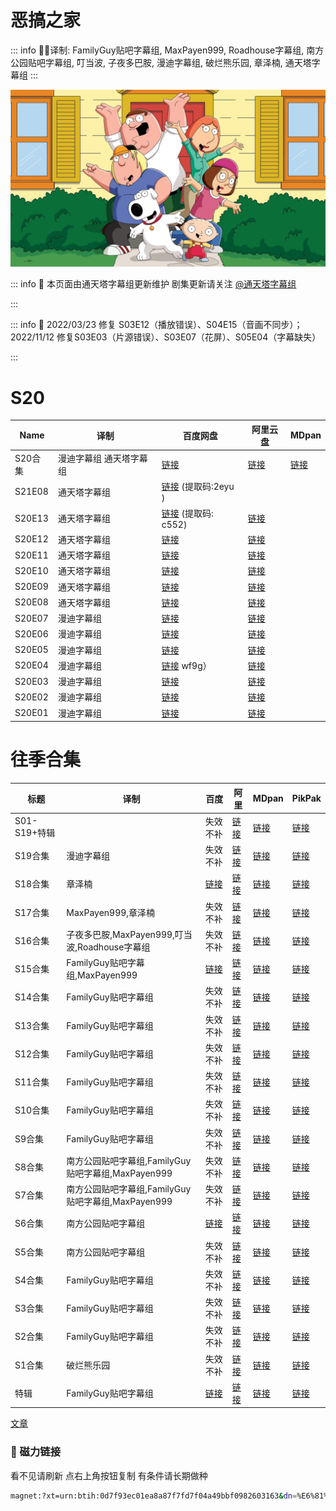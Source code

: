 # 恶搞之家

::: info
✍🏻译制: FamilyGuy贴吧字幕组, MaxPayen999, Roadhouse字幕组, 南方公园贴吧字幕组, 叮当波, 子夜多巴胺, 漫迪字幕组, 破烂熊乐园, 章泽楠, 通天塔字幕组
:::

![keyart_s17_v2.jpg](keyart_s17_v2.jpg)

::: info
🍺 本页面由通天塔字幕组更新维护 剧集更新请关注 [@通天塔字幕组](https://weibo.com/u/7077646357)

:::

::: info
📝 2022/03/23 修复 S03E12（播放错误）、S04E15（音画不同步）；2022/11/12 修复S03E03（片源错误）、S03E07（花屏）、S05E04（字幕缺失）

:::

# S20

| Name | 译制 | 百度网盘 | 阿里云盘 | MDpan |
| --- | --- | --- | --- | --- |
| S20合集 | 漫迪字幕组 通天塔字幕组 |[链接](https://pan.baidu.com/s/1iTZ20od7WmH9swdMOS5FnA?pwd=56ef) |[链接](https://www.aliyundrive.com/s/PZRMKH72mVi) |[链接](https://pan.mdsub.top/zh-CN/%E6%81%B6%E6%90%9E%E4%B9%8B%E5%AE%B6/) |
| S21E08 | 通天塔字幕组 |[链接](https://pan.baidu.com/s/1SH43pBZpxbDikRLtTdELqA?pwd=2eyu)  (提取码:2eyu ) |  |  |
| S20E13 | 通天塔字幕组 |[链接](https://pan.baidu.com/s/1Cv5Q__uByFY8kOjBKu_QpQ?pwd=c552)  (提取码: c552) |[链接](https://www.aliyundrive.com/s/39sGCCaA7K8) |  |
| S20E12 | 通天塔字幕组 |[链接](https://pan.baidu.com/s/1MnxsQb25Dj8iOdiDVokzpQ?pwd=9xue?pwd=9xue) |[链接](https://www.aliyundrive.com/s/bUPtCFotDR2) |  |
| S20E11 | 通天塔字幕组 |[链接](https://pan.baidu.com/s/1Ku9R10frjoDM3tFk8qBScw?pwd=wypg) |[链接](https://www.aliyundrive.com/s/NkzWy4oTHGE) |  |
| S20E10 | 通天塔字幕组 |[链接](https://pan.baidu.com/s/1URytfW6MmxbWDxx-EglQ3Q?pwd=rw6Y) |[链接](https://www.aliyundrive.com/s/MbmQCgguMXf) |  |
| S20E09 | 通天塔字幕组 |[链接](https://pan.baidu.com/s/1B0VYdP_2sEEBEjBDrXkrlA?pwd=48gw) |[链接](https://www.aliyundrive.com/s/qhqTqZtSH6X) |  |
| S20E08 | 通天塔字幕组 |[链接](https://pan.baidu.com/s/1BL9lLMe6zXFzOr0FpnPH1Q?pwd=sub7) |[链接](https://www.aliyundrive.com/s/YxMh5B7kFBN) |  |
| S20E07 | 漫迪字幕组 |[链接](https://pan.baidu.com/s/1CqzrtGzRi0hhk4XjLv6GZQ?pwd=6rbm) |[链接](https://www.aliyundrive.com/s/GbUmVm7qZnb) |  |
| S20E06 | 漫迪字幕组 |[链接](https://pan.baidu.com/s/1N4FalJ3OSr7rDuWQRsL8-g?pwd=8m7u) |[链接](https://www.aliyundrive.com/s/9yoJJZwuQVo) |  |
| S20E05 | 漫迪字幕组 |[链接](https://pan.baidu.com/s/178KH5LuU7ceEQTUG0KWNbA?pwd=haa2) |[链接](https://www.aliyundrive.com/s/pRt3byRdwyu) |  |
| S20E04 | 漫迪字幕组 |[链接](https://pan.baidu.com/s/1xNOZNsHdWrHRME7sOqZBJQ（提取码:) wf9g） |[链接](https://www.aliyundrive.com/s/rbHD85mxeAg) |  |
| S20E03 | 漫迪字幕组 |[链接](https://pan.baidu.com/s/11ycKQWur9fTLwKcNoxLdIQ?pwd=xrdx) |[链接](https://www.aliyundrive.com/s/cnWhLNt3pRP) |  |
| S20E02 | 漫迪字幕组 |[链接](https://pan.baidu.com/s/1mDKR8yFqdExGyKDv-1TgPg?pwd=sziy) |[链接](https://www.aliyundrive.com/s/C86HzpNCBMh) |  |
| S20E01 | 漫迪字幕组 |[链接](https://pan.baidu.com/s/1O6pOQSnplOUAymAHAYqnPA?pwd=7vhm) |[链接](https://www.aliyundrive.com/s/PzBAH9cHYoP) |  |

# 往季合集

| 标题 | 译制 | 百度 | 阿里 | MDpan | PikPak |
| --- | --- | --- | --- | --- | --- |
| S01-S19+特辑 |  | 失效不补 |[链接](https://www.aliyundrive.com/s/ReSU9GHvxxA) |[链接](https://pan.mdsub.top/zh-CN/%E6%81%B6%E6%90%9E%E4%B9%8B%E5%AE%B6/) |[链接](https://mypikpak.com/s/VNmWR3dWPp2tU0AMeCpmubk1o1) |
| S19合集 | 漫迪字幕组 | 失效不补 |[链接](https://www.aliyundrive.com/s/r5PxnWXvTV7) |[链接](https://pan.mdsub.top/zh-CN/%E6%81%B6%E6%90%9E%E4%B9%8B%E5%AE%B6/) |[链接](https://mypikpak.com/s/VNmWR3dWPp2tU0AMeCpmubk1o1) |
| S18合集 | 章泽楠 |[链接](https://pan.baidu.com/s/1JyRQXvdaKnF49iaoWWYGYA?pwd=8cbf) |[链接](https://www.aliyundrive.com/s/gBLdxp5cvBw) |[链接](https://pan.mdsub.top/zh-CN/%E6%81%B6%E6%90%9E%E4%B9%8B%E5%AE%B6/) |[链接](https://mypikpak.com/s/VNmWR3dWPp2tU0AMeCpmubk1o1) |
| S17合集 | MaxPayen999,章泽楠 | 失效不补 |[链接](https://www.aliyundrive.com/s/SuFLNBZ5qK6) |[链接](https://pan.mdsub.top/zh-CN/%E6%81%B6%E6%90%9E%E4%B9%8B%E5%AE%B6/) |[链接](https://mypikpak.com/s/VNmWR3dWPp2tU0AMeCpmubk1o1) |
| S16合集 | 子夜多巴胺,MaxPayen999,叮当波,Roadhouse字幕组 | 失效不补 |[链接](https://www.aliyundrive.com/s/U2yySd6JXMw) |[链接](https://pan.mdsub.top/zh-CN/%E6%81%B6%E6%90%9E%E4%B9%8B%E5%AE%B6/) |[链接](https://mypikpak.com/s/VNmWR3dWPp2tU0AMeCpmubk1o1) |
| S15合集 | FamilyGuy贴吧字幕组,MaxPayen999 |[链接](https://pan.baidu.com/s/1SOjk54i5GE5UscpbZdyh1A?pwd=dska) |[链接](https://www.aliyundrive.com/s/S6gahDPaccb) |[链接](https://pan.mdsub.top/zh-CN/%E6%81%B6%E6%90%9E%E4%B9%8B%E5%AE%B6/) |[链接](https://mypikpak.com/s/VNmWR3dWPp2tU0AMeCpmubk1o1) |
| S14合集 | FamilyGuy贴吧字幕组 | 失效不补 |[链接](https://www.aliyundrive.com/s/4QoAyQJ6VLF) |[链接](https://pan.mdsub.top/zh-CN/%E6%81%B6%E6%90%9E%E4%B9%8B%E5%AE%B6/) |[链接](https://mypikpak.com/s/VNmWR3dWPp2tU0AMeCpmubk1o1) |
| S13合集 | FamilyGuy贴吧字幕组 | 失效不补 |[链接](https://www.aliyundrive.com/s/tS1yk7GZzbw) |[链接](https://pan.mdsub.top/zh-CN/%E6%81%B6%E6%90%9E%E4%B9%8B%E5%AE%B6/) |[链接](https://mypikpak.com/s/VNmWR3dWPp2tU0AMeCpmubk1o1) |
| S12合集 | FamilyGuy贴吧字幕组 | 失效不补 |[链接](https://www.aliyundrive.com/s/XmnQtppe94K) |[链接](https://pan.mdsub.top/zh-CN/%E6%81%B6%E6%90%9E%E4%B9%8B%E5%AE%B6/) |[链接](https://mypikpak.com/s/VNmWR3dWPp2tU0AMeCpmubk1o1) |
| S11合集 | FamilyGuy贴吧字幕组 | 失效不补 |[链接](https://www.aliyundrive.com/s/dDa13mG5JfK) |[链接](https://pan.mdsub.top/zh-CN/%E6%81%B6%E6%90%9E%E4%B9%8B%E5%AE%B6/) |[链接](https://mypikpak.com/s/VNmWR3dWPp2tU0AMeCpmubk1o1) |
| S10合集 | FamilyGuy贴吧字幕组 | 失效不补 |[链接](https://www.aliyundrive.com/s/dAN8mfunq9x) |[链接](https://pan.mdsub.top/zh-CN/%E6%81%B6%E6%90%9E%E4%B9%8B%E5%AE%B6/) |[链接](https://mypikpak.com/s/VNmWR3dWPp2tU0AMeCpmubk1o1) |
| S9合集 | FamilyGuy贴吧字幕组 | 失效不补 |[链接](https://www.aliyundrive.com/s/ekzF7TQP2HW) |[链接](https://pan.mdsub.top/zh-CN/%E6%81%B6%E6%90%9E%E4%B9%8B%E5%AE%B6/) |[链接](https://mypikpak.com/s/VNmWR3dWPp2tU0AMeCpmubk1o1) |
| S8合集 | 南方公园贴吧字幕组,FamilyGuy贴吧字幕组,MaxPayen999 | 失效不补 |[链接](https://www.aliyundrive.com/s/XfbZKdBDGyG) |[链接](https://pan.mdsub.top/zh-CN/%E6%81%B6%E6%90%9E%E4%B9%8B%E5%AE%B6/) |[链接](https://mypikpak.com/s/VNmWR3dWPp2tU0AMeCpmubk1o1) |
| S7合集 | 南方公园贴吧字幕组,FamilyGuy贴吧字幕组,MaxPayen999 | 失效不补 |[链接](https://www.aliyundrive.com/s/ZU4n5Tg4pZc) |[链接](https://pan.mdsub.top/zh-CN/%E6%81%B6%E6%90%9E%E4%B9%8B%E5%AE%B6/) |[链接](https://mypikpak.com/s/VNmWR3dWPp2tU0AMeCpmubk1o1) |
| S6合集 | 南方公园贴吧字幕组 |[链接](https://pan.baidu.com/s/1sGrRi2rvuNv35EIdOMG4bw?pwd=7cpa) |[链接](https://www.aliyundrive.com/s/8xHwX594aQi) |[链接](https://pan.mdsub.top/zh-CN/%E6%81%B6%E6%90%9E%E4%B9%8B%E5%AE%B6/) |[链接](https://mypikpak.com/s/VNmWR3dWPp2tU0AMeCpmubk1o1) |
| S5合集 | 南方公园贴吧字幕组 | 失效不补 |[链接](https://www.aliyundrive.com/s/inqprUz8ySr) |[链接](https://pan.mdsub.top/zh-CN/%E6%81%B6%E6%90%9E%E4%B9%8B%E5%AE%B6/) |[链接](https://mypikpak.com/s/VNmWR3dWPp2tU0AMeCpmubk1o1) |
| S4合集 | FamilyGuy贴吧字幕组 | 失效不补 |[链接](https://www.aliyundrive.com/s/TcATHzkJUfk) |[链接](https://pan.mdsub.top/zh-CN/%E6%81%B6%E6%90%9E%E4%B9%8B%E5%AE%B6/) |[链接](https://mypikpak.com/s/VNmWR3dWPp2tU0AMeCpmubk1o1) |
| S3合集 | FamilyGuy贴吧字幕组 | 失效不补 |[链接](https://www.aliyundrive.com/s/xhqZXtaGFug) |[链接](https://pan.mdsub.top/zh-CN/%E6%81%B6%E6%90%9E%E4%B9%8B%E5%AE%B6/) |[链接](https://mypikpak.com/s/VNmWR3dWPp2tU0AMeCpmubk1o1) |
| S2合集 | FamilyGuy贴吧字幕组 | 失效不补 |[链接](https://www.aliyundrive.com/s/zsLiyoEqbZU) |[链接](https://pan.mdsub.top/zh-CN/%E6%81%B6%E6%90%9E%E4%B9%8B%E5%AE%B6/) |[链接](https://mypikpak.com/s/VNmWR3dWPp2tU0AMeCpmubk1o1) |
| S1合集 | 破烂熊乐园 | 失效不补 |[链接](https://www.aliyundrive.com/s/hsdreUCJEDB) |[链接](https://pan.mdsub.top/zh-CN/%E6%81%B6%E6%90%9E%E4%B9%8B%E5%AE%B6/) |[链接](https://mypikpak.com/s/VNmWR3dWPp2tU0AMeCpmubk1o1) |
| 特辑 | FamilyGuy贴吧字幕组 |[链接](https://pan.baidu.com/s/1xlW9IZ7yQDVogkwiEtXMpw?pwd=npyu) |[链接](https://www.aliyundrive.com/s/96r4HgdqYkR) |[链接](https://pan.mdsub.top/zh-CN/%E6%81%B6%E6%90%9E%E4%B9%8B%E5%AE%B6/) |[链接](https://mypikpak.com/s/VNmWR3dWPp2tU0AMeCpmubk1o1) |

[文章](%E6%96%87%E7%AB%A0%2036f120f69e3949b988a930bd93b5be09.csv)

### 🧲 磁力链接

看不见请刷新 点右上角按钮复制 有条件请长期做种

```bash
magnet:?xt=urn:btih:0d7f93ec01ea8a87f7fd7f04a49bbf0982603163&dn=%E6%81%B6%E6%90%9E%E4%B9%8B%E5%AE%B6.Family.Guy.S01-S20%26Specials.%E4%B8%AD%E6%96%87%E5%AD%97%E5%B9%95&tr=http%3A%2F%2F1337.abcvg.info%3A80%2Fannounce&tr=https%3A%2F%2F1337.abcvg.info%3A443%2Fannounce&tr=http%3A%2F%2Fbt.okmp3.ru%3A2710%2Fannounce&tr=http%3A%2F%2Fbvarf.tracker.sh%3A2086%2Fannounce&tr=http%3A%2F%2Fnyaa.tracker.wf%3A7777%2Fannounce&tr=http%3A%2F%2Fopen.acgnxtracker.com%3A80%2Fannounce&tr=http%3A%2F%2Fshare.camoe.cn%3A8080%2Fannounce&tr=http%3A%2F%2Ft.nyaatracker.com%3A80%2Fannounce&tr=http%3A%2F%2Ftorrentsmd.com%3A8080%2Fannounce&tr=http%3A%2F%2Ftracker.bt4g.com%3A2095%2Fannounce&tr=http%3A%2F%2Ftracker.electro-torrent.pl%3A80%2Fannounce&tr=http%3A%2F%2Ftracker.files.fm%3A6969%2Fannounce&tr=http%3A%2F%2Ftracker.gbitt.info%3A80%2Fannounce&tr=https%3A%2F%2Ftracker.gbitt.info%3A443%2Fannounce&tr=http%3A%2F%2Ftracker.ipv6tracker.org%3A80%2Fannounce&tr=http%3A%2F%2Ftracker.ipv6tracker.ru%3A80%2Fannounce&tr=http%3A%2F%2Ftracker.nartlof.com.br%3A6969%2Fannounce&tr=http%3A%2F%2Ftracker.renfei.net%3A8080%2Fannounce&tr=http%3A%2F%2Ftracker.tfile.co%3A80%2Fannounce&tr=http%3A%2F%2Fv6-tracker.0g.cx%3A6969%2Fannounce&tr=http%3A%2F%2Fwww.all4nothin.net%3A80%2Fannounce.php&tr=http%3A%2F%2Fwww.wareztorrent.com%3A80%2Fannounce&tr=https%3A%2F%2Ft1.hloli.org%3A443%2Fannounce&tr=https%3A%2F%2Ftr.burnabyhighstar.com%3A443%2Fannounce&tr=https%3A%2F%2Ftracker.kuroy.me%3A443%2Fannounce&tr=https%3A%2F%2Ftracker.lilithraws.cf%3A443%2Fannounce&tr=https%3A%2F%2Ftracker.lilithraws.org%3A443%2Fannounce&tr=https%3A%2F%2Ftracker.loligirl.cn%3A443%2Fannounce&tr=https%3A%2F%2Ftracker.tamersunion.org%3A443%2Fannounce&tr=https%3A%2F%2Ftracker.yemekyedim.com%3A443%2Fannounce&tr=https%3A%2F%2Ftracker1.520.jp%3A443%2Fannounce&tr=https%3A%2F%2Ftrackers.mlsub.net%3A443%2Fannounce&tr=https%3A%2F%2Fwww.peckservers.com%3A9443%2Fannounce&tr=udp%3A%2F%2Fapi.alarmasqueretaro.com%3A3074%2Fannounce&tr=udp%3A%2F%2Fd40969.acod.regrucolo.ru%3A6969%2Fannounce&tr=udp%3A%2F%2Fec2-18-191-163-220.us-east-2.compute.amazonaws.com%3A6969%2Fannounce&tr=udp%3A%2F%2Fepider.me%3A6969%2Fannounce&tr=udp%3A%2F%2Fexodus.desync.com%3A6969%2Fannounce&tr=udp%3A%2F%2Fipv6.fuuuuuck.com%3A6969%2Fannounce&tr=udp%3A%2F%2Fisk.richardsw.club%3A6969%2Fannounce&tr=udp%3A%2F%2Fmoonburrow.club%3A6969%2Fannounce&tr=udp%3A%2F%2Fmovies.zsw.ca%3A6969%2Fannounce&tr=udp%3A%2F%2Fns1.monolithindustries.com%3A6969%2Fannounce&tr=udp%3A%2F%2Fodd-hd.fr%3A6969%2Fannounce&tr=udp%3A%2F%2Foh.fuuuuuck.com%3A6969%2Fannounce&tr=udp%3A%2F%2Fopen.demonii.com%3A1337%2Fannounce&tr=udp%3A%2F%2Fopen.free-tracker.ga%3A6969%2Fannounce&tr=udp%3A%2F%2Fopen.stealth.si%3A80%2Fannounce&tr=udp%3A%2F%2Fopen.tracker.ink%3A6969%2Fannounce&tr=udp%3A%2F%2Fopen.u-p.pw%3A6969%2Fannounce&tr=udp%3A%2F%2Fopentor.org%3A2710%2Fannounce&tr=udp%3A%2F%2Fopentracker.io%3A6969%2Fannounce&tr=udp%3A%2F%2Fp4p.arenabg.com%3A1337%2Fannounce&tr=udp%3A%2F%2Fretracker.lanta.me%3A2710%2Fannounce&tr=udp%3A%2F%2Fretracker01-msk-virt.corbina.net%3A80%2Fannounce&tr=udp%3A%2F%2Fsabross.xyz%3A6969%2Fannounce&tr=udp%3A%2F%2Fthetracker.org%3A80%2Fannounce&tr=udp%3A%2F%2Fthouvenin.cloud%3A6969%2Fannounce&tr=udp%3A%2F%2Ftk1.trackerservers.com%3A8080%2Fannounce&tr=udp%3A%2F%2Ftracker-udp.gbitt.info%3A80%2Fannounce&tr=udp%3A%2F%2Ftracker.0x7c0.com%3A6969%2Fannounce&tr=udp%3A%2F%2Ftracker.cyberia.is%3A6969%2Fannounce&tr=udp%3A%2F%2Ftracker.dler.com%3A6969%2Fannounce&tr=udp%3A%2F%2Ftracker.doko.moe%3A6969%2Fannounce&tr=udp%3A%2F%2Ftracker.edkj.club%3A6969%2Fannounce&tr=udp%3A%2F%2Ftracker.fnix.net%3A6969%2Fannounce&tr=udp%3A%2F%2Ftracker.mirrorbay.org%3A6969%2Fannounce&tr=udp%3A%2F%2Ftracker.openbittorrent.com%3A6969%2Fannounce&tr=udp%3A%2F%2Ftracker.opentrackr.org%3A1337%2Fannounce&tr=udp%3A%2F%2Ftracker.skynetcloud.site%3A6969%2Fannounce&tr=udp%3A%2F%2Ftracker.skyts.net%3A6969%2Fannounce&tr=udp%3A%2F%2Ftracker.srv00.com%3A6969%2Fannounce&tr=udp%3A%2F%2Ftracker.t-rb.org%3A6969%2Fannounce&tr=udp%3A%2F%2Ftracker.theoks.net%3A6969%2Fannounce&tr=udp%3A%2F%2Ftracker.therarbg.com%3A6969%2Fannounce&tr=udp%3A%2F%2Ftracker.torrent.eu.org%3A451%2Fannounce&tr=udp%3A%2F%2Ftracker.torrust-demo.com%3A6969%2Fannounce&tr=udp%3A%2F%2Ftracker.tryhackx.org%3A6969%2Fannounce&tr=udp%3A%2F%2Ftracker1.bt.moack.co.kr%3A80%2Fannounce&tr=udp%3A%2F%2Ftracker2.dler.com%3A80%2Fannounce&tr=udp%3A%2F%2Ftracker3.itzmx.com%3A6961%2Fannounce&tr=udp%3A%2F%2Fttk2.nbaonlineservice.com%3A6969%2Fannounce&tr=udp%3A%2F%2Fu4.trakx.crim.ist%3A1337%2Fannounce&tr=udp%3A%2F%2Fu6.trakx.crim.ist%3A1337%2Fannounce&tr=udp%3A%2F%2Fuploads.gamecoast.net%3A6969%2Fannounce&tr=udp%3A%2F%2Fwepzone.net%3A6969%2Fannounce&tr=udp%3A%2F%2Fwww.torrent.eu.org%3A451%2Fannounce&tr=udp%3A%2F%2Fy.paranoid.agency%3A6969%2Fannounce&tr=udp%3A%2F%2Fyahor.of.by%3A6969%2Fannounce
```